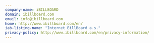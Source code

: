 ```yaml
---
company-name: iBILLBOARD
domain: ibillboard.com
email: info@ibillboard.com
home: http://www.ibillboard.com/en/
iab-listing-name: "Internet BillBoard a.s."
privacy-policy: http://www.ibillboard.com/en/privacy-information/
---
```




